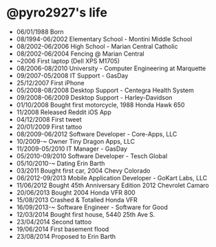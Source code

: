 @pyro2927's life
===============

- 06/01/1988 Born
- 08/1994-06/2002 Elementary School - Montini Middle School
- 08/2002-06/2006 High School - Marian Central Catholic
- 08/2002-06/2004 Fencing @ Marian Central
- ~2006 First laptop (Dell XPS M1705)
- 08/2006-08/2010 University - Computer Engineering at Marquette
- 09/2007-05/2008 IT Support - GasDay
- 25/12/2007 First iPhone
- 05/2008-08/2008 Desktop Support - Centegra Health System
- 09/2008-06/2009 Desktop Support - Harley-Davidson
- 01/10/2008 Bought first motorcycle, 1988 Honda Hawk 650
- 11/2008 Released Reddit iOS App
- 04/12/2008 First tweet
- 20/01/2009 First tattoo
- 08/2009-06/2012 Software Developer - Core-Apps, LLC
- 10/2009-~ Owner Tiny Dragon Apps, LLC
- 11/2009-05/2010 IT Manager - GasDay
- 05/2010-09/2010 Software Developer - Tesch Global
- 05/10/2010-~ Dating Erin Barth
- 03/2011 Bought first car, 2004 Chevy Colorado
- 06/2012-09/2013 Mobile Application Developer - GoKart Labs, LLC
- 11/06/2012 Bought 45th Anniversary Edition 2012 Chevrolet Camaro
- 20/06/2013 Bought 2004 Honda VFR 800
- 15/08/2013 Crashed & Totalled Honda VFR
- 16/09/2013-~ Software Engineer - Software for Good
- 12/03/2014 Bought first house, 5440 25th Ave S.
- 23/04/2014 Second tattoo
- 19/06/2014 First basement flood
- 23/08/2014 Proposed to Erin Barth
